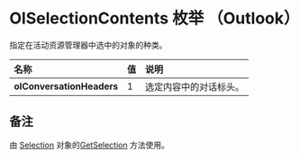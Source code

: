 
# OlSelectionContents 枚举 （Outlook）

指定在活动资源管理器中选中的对象的种类。



|**名称**|**值**|**说明**|
|:-----|:-----|:-----|
|**olConversationHeaders**|1|选定内容中的对话标头。|

## 备注

由 [Selection](0b06a3ce-0445-db8f-e6e8-bb7bd469c50f.md) 对象的[GetSelection](c6af6665-d97d-3833-1014-5b43282bafc2.md) 方法使用。

